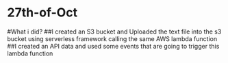 # 27th-of-Oct
#What i did?
##I created an S3 bucket and Uploaded the text file into the s3 bucket using serverless framework calling the same AWS lambda function
##I created an API data and used some events that are going to trigger this lambda function

